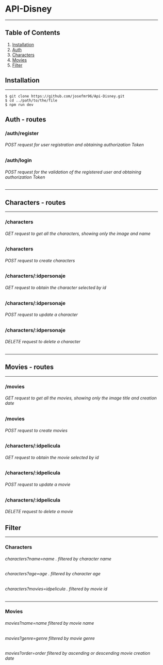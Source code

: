 # API-Disney
***
  ## Table of Contents
1. [Installation](#Installation)
2. [Auth](#Auth)
3. [Characters](#Characters)
4. [Movies](#Movies)
5. [Filter](#Filter)


## Installation
***
```
$ git clone https://github.com/josefmr96/Api-Disney.git
$ cd ../path/to/the/file
$ npm run dev
```

## Auth - routes
 ### /auth/register

######  POST request for user registration and obtaining authorization Token
 
 ### /auth/login

###### POST request for the validation of the registered user and obtaining authorization Token
  ***
  
## Characters - routes
 ***
  ### /characters  
###### GET request to get all the characters, showing only the image and name

   ### /characters  
###### POST request to create characters

   ### /characters/:idpersonaje  
###### GET request to obtain the character selected by id

   ### /characters/:idpersonaje  
###### POST request to update a character

   ### /characters/:idpersonaje  
###### DELETE request to delete a character
***
## Movies - routes
***
  ### /movies  
###### GET request to get all the movies,  showing only the image title and creation date

 ### /movies  
###### POST request to create movies

   ### /characters/:idpelicula  
###### GET request to obtain the movie selected by id

   ### /characters/:idpelicula  
###### POST request to update a movie

  ### /characters/:idpelicula  
###### DELETE request to delete a movie

## Filter
***
  ### Characters 
  ###### characters?name=name . filtered by character name
  ###### characters?age=age . filtered by character age
  ###### characters?movies=idpelicula . filtered by movie id
***  
  ### Movies 
  ###### movies?name=name filtered by movie name
  ###### movies?genre=genre filtered by movie genre
  ###### movies?order=order filtered by ascending or descending movie creation date
